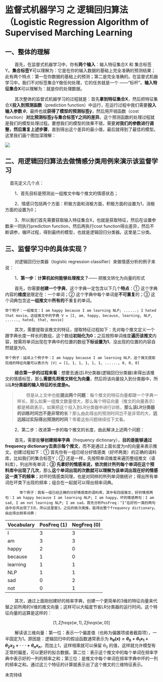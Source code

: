 # 监督式机器学习 之 逻辑回归算法（Logistic Regression Algorithm of Supervised Marching Learning

## 一、整体的理解

        首先，在监督式机器学习中，你有**两个输入**：输入特征集合X 和 集合标签Y。**集合标签Y**可以理解为：它是在你的输入数据的基础上完全准确的预测结果；此有两个特点：第一在你数据的基础上的预测；第二是完全准确的。在监督式机器学习中，我们不对标签集合Y做任何处理，它的任务就是一个 ——“标杆”。**输入特征集合X**可以理解为：就是你的处理数据。

        其次整体的监督式机器学习的过程就是：首先**拿到特征集合X**，然后把特征集合X**投入到预测函数**（prediction function）中运行，在运行过程中我们需要**投入输入参数 $\theta$**，最终也就**获得了模型的预测标签ÿ**，然后用开销函数（cost function）**对比预测标签ÿ与集合标签Y之间的差异**。这个预测函数的处理过程就是我们的模型处理过程。要想我们的模型的效果不错，需要**对我们的参数进行调整，然后重复上述步骤**，直到得出这个差异的最小值，最后就得到了最佳的模型。这里我们画个图加深理解：

![](C:\Users\lWX1288590\Desktop\images\supervised%20machine%20learning%20process.jpg)

## 二、用逻辑回归算法去做情感分类用例来演示该监督学习

    首先定义几个点：

        1、首先目标是预测出一组推文中每个推文的情感状态；

        2、情感只包括两个方面：积极方面和消极方面，积极方面的设置为1，消极方面的设置为0；

        3、所以我们首先需要获取输入特征集合X，也就是获取特征，然后在设置参数来一同执行prediction function，然后再执行cost function得出差异，然后不断调参，循环过程，得到最终的模型，也就是逻辑回归分类器。这里是二分类。

## 三、监督学习中的具体实现？

        对逻辑回归分类器（logistic regression classifier）来做情感分析的例子来说：

        1、**第一步：计算机如何能够处理推文？**—— 把推文转化为向量的形式

        首先，你需要**创建一个字典**，这个字典一定包含以下几个**特点**：① 这个字典内容的**维度**是限定在：一个单词；② 这个字典中每个单词是**不可重复**的；③ 这个词典包含这**一组推文**中**所有的**不重复的单词。

```
举个例子：一组推文：I am happy because I am learning NLP; ......; I hated that movie。这组推文中的字典 V = [I, am, happy, because, learning, NLP, ......, hated, that, movie]
```

        其次，需要提取该推文的特征，提取特征过程如下：先对每个推文定义一个跟字典长度一样长的数组，这个数组**初始化为0**；之后按照单词维度**遍历该推文**内容，按需将单词出现在字典中的位置的数组**下标设置为1**，没出现的位置的内容自然就是为0。

```
举个例子：延续上个例子中：I am happy because I am learning NLP，这个推文提取完成的特征向量可以表示为 |V| = [1, 1, 1, 1, 1, 1, ......, 0, 0, 0]
```

        **综合第一步的过程来看**：想要去通过LR分类器(逻辑回归分类器)来得出该推文的情感标签，那么**需要先将推文转化为向量**，然后将该向量投入到分类器中，所以**LR分类器的输入特征的长度是n。**

> 　    但是从上文中也能**提出两个问题**：每个推文的特征向量都跟一个字典一样长，那么如果一组推文数量很大，那么每个特征向量（推文的向量表示）都是稀疏表示，如果把这个投入到LR分类器中进行训练，**那么该LR分类器的训练时间岂不是非常的长**？那么由此得出的预测时间岂不是非常的大，**远远超过实际得出预测的时间**？带着这些问题继续往下文看。

        2、第二步：改进第一步的每个推文的长度，由此解决上述两个问题：

　　 首先，需要能**够创建频率字典**（frequency dictionary），**目的是能够通过frequency dictionary去表示每个推文**，而不是通过上面长度为n的向量来表示推文。创建过程如下：① 首先你有一组已经分好情感类（好坏两类）的正确的语料库，比如我们的集合标签Y；② 还是一样，先按照单词维度来遍历整组推文（语料库），列出所有单词；**③ 先拿好的情感来说，依次统计所列每个单词在这个预料库中出现了几次**，那么**这个单词出现的次数就可以理解为该单词出现在好的情感这一类下的频率**；对坏的情感类同理，也是对同样的所列单词做统计；得出所有单词在坏类下出现的频率；组合在一起就可以得出频率词典。

```
　　　　举个例子：我有一组已经正确的分好情感类的语料库，其中有四组推文，好的情感两句：I am happy because I am learning NLP; I am happy。坏的情感两句：I am sad, I am not learning NLP; I am sad。首先分析PosFreq："I"在好的一类的两句话中总共出现了3次，所以这里是3。之后的依次类推，能得出整个frequency dictionary。由此得出频率词典：
```

| Vocabulary | PosFreq (1) | NegFreq (0) |
| ---------- |:----------- | ----------- |
| I          | 3           | 3           |
| am         | 3           | 3           |
| happy      | 2           | 0           |
| because    | 1           | 0           |
| learning   | 1           | 1           |
| NLP        | 1           | 1           |
| sad        | 0           | 2           |
| not        | 0           | 1           |

        其次，通过上面刚创建好的频率字典，创建一个更简单的3维的特征向量来代替之前所用的V维的推文向量；这样可以大幅度节省LR分类器的运行时间。这个特征向量的运算是这样的：

$$
[1, \Sigma freqs(w, 1), \Sigma freqs(w, 0)]
$$

        解读该三维向量：第一位：表示一个偏差值（也称为偏置项或者截距项），一半固定为1。原因是：逻辑回归中的假设函数通常表示为 **$h_\theta(x) = \theta_0 + \theta_1x_1 + \theta_2x_2 + ···+ \theta_nx_n$**，而加上1，这样相乘就可以保留 $\theta_0$ 的值，这样就允许模型有正常的偏差，可以更好的拟合数据。第二位：表示这个推文中的每个单词在频率字典中表示好的一列的频率之和；第三位：是推文中每个单词在频率字典中坏的一列的频率之和。通过这三个特征的计算就表示出了这个推文的三维特征表示。





未完待续
